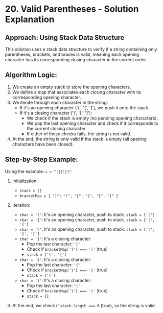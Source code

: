 # 20. Valid Parentheses - Solution Explanation

## Approach: Using Stack Data Structure

This solution uses a stack data structure to verify if a string containing only parentheses, brackets, and braces is valid, meaning each opening character has its corresponding closing character in the correct order.

## Algorithm Logic:

1. We create an empty stack to store the opening characters.
2. We define a map that associates each closing character with its corresponding opening character.
3. We iterate through each character in the string:
   - If it's an opening character ('(', '{', '['), we push it onto the stack.
   - If it's a closing character (')', '}', ']'):
     - We check if the stack is empty (no pending opening characters).
     - We pop the last opening character and check if it corresponds to the current closing character.
     - If either of these checks fails, the string is not valid.
4. At the end, the string is only valid if the stack is empty (all opening characters have been closed).

## Step-by-Step Example:

Using the example: `s = "({[]})"`.

1. Initialization:

   - `stack = []`
   - `bracketMap = { ")": "(", "}": "{", "]": "[" }`

2. Iteration:

   - `char = '('`: It's an opening character, push to stack. `stack = ['(']`
   - `char = '{'`: It's an opening character, push to stack. `stack = ['(', '{']`
   - `char = '['`: It's an opening character, push to stack. `stack = ['(', '{', '[']`
   - `char = ']'`: It's a closing character:
     - Pop the last character: `'['`
     - Check if `bracketMap[']'] === '['` (true)
     - `stack = ['(', '{']`
   - `char = '}'`: It's a closing character:
     - Pop the last character: `'{'`
     - Check if `bracketMap['}'] === '{'` (true)
     - `stack = ['(']`
   - `char = ')'`: It's a closing character:
     - Pop the last character: `'('`
     - Check if `bracketMap[')'] === '('` (true)
     - `stack = []`

3. At the end, we check if `stack.length === 0` (true), so the string is valid.
